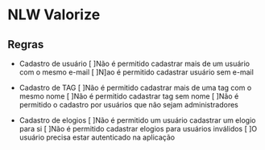 # NLW Valorize

## Regras

- Cadastro de usuário
 [ ]Não é permitido cadastrar mais de um usuário com o mesmo e-mail
 [ ]N]ao é permitido cadastrar usuário sem e-mail

- Cadastro de TAG
 [ ]Não é permitido cadastrar mais de uma tag com o mesmo nome
 [ ]Não é permitido cadastrar tag sem nome
 [ ]Não é permitido o cadastro por usuários que não sejam administradores

- Cadastro de elogios
 [ ]Não é permitido um usuário cadastrar um elogio para si
 [ ]Não é permitido cadastrar elogios para usuários inválidos
 [ ]O usuário precisa estar autenticado na aplicação